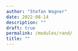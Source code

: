 ```yaml
---
author: "Stefan Wagner"
date: 2022-08-14
description: ""
draft: true
permalink: /modules/rand/
title: ""
---
```


# 
